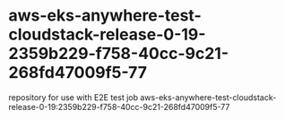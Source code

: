 # aws-eks-anywhere-test-cloudstack-release-0-19-2359b229-f758-40cc-9c21-268fd47009f5-77
repository for use with E2E test job aws-eks-anywhere-test-cloudstack-release-0-19:2359b229-f758-40cc-9c21-268fd47009f5-77
